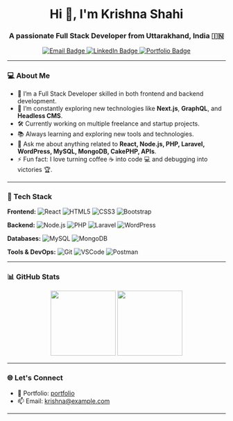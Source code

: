 <h1 align="center">Hi 👋, I'm Krishna Shahi</h1>
<h3 align="center">A passionate Full Stack Developer from Uttarakhand, India 🇮🇳</h3>

<p align="center">
  <a href="mailto:kshahi488@gmail.com">
    <img src="https://img.shields.io/badge/Email-D14836?style=for-the-badge&logo=gmail&logoColor=white" alt="Email Badge" />
  </a>
  <a href="https://linkedin.com/in/yourlinkedin" target="_blank">
    <img src="https://img.shields.io/badge/LinkedIn-%230077B5.svg?style=for-the-badge&logo=linkedin&logoColor=white" alt="LinkedIn Badge" />
  </a>
  <a href="https://github-account-lookup.vercel.app/" target="_blank">
    <img src="https://img.shields.io/badge/Portfolio-%23000000.svg?style=for-the-badge&logo=firefox&logoColor=white" alt="Portfolio Badge" />
  </a>
</p>

---

### 💻 About Me

- 🌟 I’m a Full Stack Developer skilled in both frontend and backend development.
- 🌱 I’m constantly exploring new technologies like **Next.js**, **GraphQL**, and **Headless CMS**.
- 🛠️ Currently working on multiple freelance and startup projects.
- 📚 Always learning and exploring new tools and technologies.
- 💬 Ask me about anything related to **React, Node.js, PHP, Laravel, WordPress, MySQL, MongoDB, CakePHP, APIs**.
- ⚡ Fun fact: I love turning coffee ☕ into code 💻 and debugging into victories 🏆.

---

### 🧰 Tech Stack

**Frontend:**
![React](https://img.shields.io/badge/-React-61DAFB?logo=react&logoColor=white&style=flat-square)
![HTML5](https://img.shields.io/badge/-HTML5-E34F26?logo=html5&logoColor=white&style=flat-square)
![CSS3](https://img.shields.io/badge/-CSS3-1572B6?logo=css3&logoColor=white&style=flat-square)
![Bootstrap](https://img.shields.io/badge/-Bootstrap-563D7C?logo=bootstrap&logoColor=white&style=flat-square)

**Backend:**
![Node.js](https://img.shields.io/badge/-Node.js-339933?logo=node.js&logoColor=white&style=flat-square)
![PHP](https://img.shields.io/badge/-PHP-777BB4?logo=php&logoColor=white&style=flat-square)
![Laravel](https://img.shields.io/badge/-Laravel-FF2D20?logo=laravel&logoColor=white&style=flat-square)
![WordPress](https://img.shields.io/badge/-WordPress-21759B?logo=wordpress&logoColor=white&style=flat-square)

**Databases:**
![MySQL](https://img.shields.io/badge/-MySQL-4479A1?logo=mysql&logoColor=white&style=flat-square)
![MongoDB](https://img.shields.io/badge/-MongoDB-47A248?logo=mongodb&logoColor=white&style=flat-square)

**Tools & DevOps:**
![Git](https://img.shields.io/badge/-Git-F05032?logo=git&logoColor=white&style=flat-square)
![VSCode](https://img.shields.io/badge/-VSCode-007ACC?logo=visual-studio-code&logoColor=white&style=flat-square)
![Postman](https://img.shields.io/badge/-Postman-FF6C37?logo=postman&logoColor=white&style=flat-square)

---

### 📊 GitHub Stats

<p align="center">
  <img src="https://github-readme-stats.vercel.app/api?username=krishnashahi&show_icons=true&theme=tokyonight" height="150" />
  <img src="https://github-readme-stats.vercel.app/api/top-langs/?username=krishnashahi&layout=compact&theme=tokyonight" height="150" />
</p>

---

### 🌐 Let's Connect

- 💼 Portfolio: [portfolio](https://github-account-lookup.vercel.app/)
- 📫 Email: [krishna@example.com](mailto:ksahahi488@gmail.com)

---
